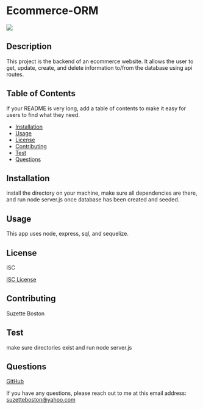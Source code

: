 # Ecommerce-ORM
![](https://img.shields.io/badge/license-ISC-blue)

## Description

This project is the backend of an ecommerce website. It allows the user to get, update, create, and delete information to/from the database using api routes.

## Table of Contents

If your README is very long, add a table of contents to make it easy for users to find what they need.

* [Installation](#installation)
* [Usage](#usage)
* [License](#license)
* [Contributing](#contributing)
* [Test](#test)
* [Questions](#questions)


## Installation

install the directory on your machine, make sure all dependencies are there, and run node server.js once database has been created and seeded.

## Usage

This app uses node, express, sql, and sequelize.

## License

ISC

[ISC License](https://opensource.org/licenses/ISC) 

## Contributing

Suzette Boston

## Test

make sure directories exist and run node server.js

## Questions

[GitHub](https://github.com/kboston91)

If you have any questions, please reach out to me at this email address: <suzetteboston@yahoo.com>
